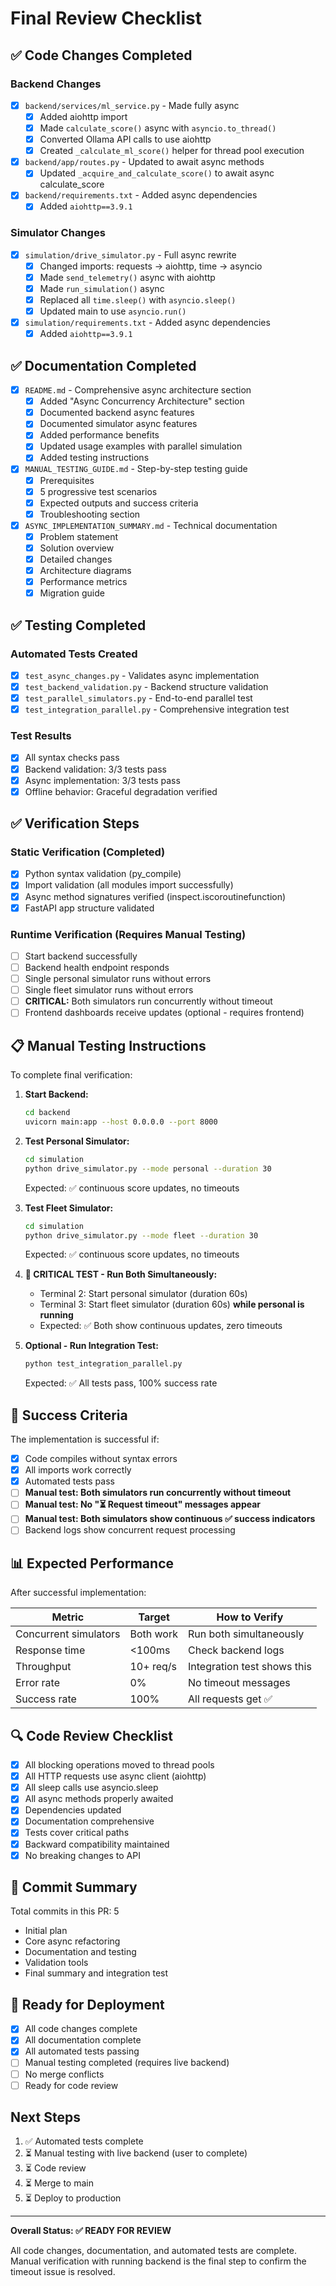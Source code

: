 # Final Review Checklist

## ✅ Code Changes Completed

### Backend Changes
- [x] `backend/services/ml_service.py` - Made fully async
  - [x] Added aiohttp import
  - [x] Made `calculate_score()` async with `asyncio.to_thread()`
  - [x] Converted Ollama API calls to use aiohttp
  - [x] Created `_calculate_ml_score()` helper for thread pool execution
  
- [x] `backend/app/routes.py` - Updated to await async methods
  - [x] Updated `_acquire_and_calculate_score()` to await async calculate_score

- [x] `backend/requirements.txt` - Added async dependencies
  - [x] Added `aiohttp==3.9.1`

### Simulator Changes
- [x] `simulation/drive_simulator.py` - Full async rewrite
  - [x] Changed imports: requests → aiohttp, time → asyncio
  - [x] Made `send_telemetry()` async with aiohttp
  - [x] Made `run_simulation()` async
  - [x] Replaced all `time.sleep()` with `asyncio.sleep()`
  - [x] Updated main to use `asyncio.run()`

- [x] `simulation/requirements.txt` - Added async dependencies
  - [x] Added `aiohttp==3.9.1`

## ✅ Documentation Completed

- [x] `README.md` - Comprehensive async architecture section
  - [x] Added "Async Concurrency Architecture" section
  - [x] Documented backend async features
  - [x] Documented simulator async features
  - [x] Added performance benefits
  - [x] Updated usage examples with parallel simulation
  - [x] Added testing instructions

- [x] `MANUAL_TESTING_GUIDE.md` - Step-by-step testing guide
  - [x] Prerequisites
  - [x] 5 progressive test scenarios
  - [x] Expected outputs and success criteria
  - [x] Troubleshooting section

- [x] `ASYNC_IMPLEMENTATION_SUMMARY.md` - Technical documentation
  - [x] Problem statement
  - [x] Solution overview
  - [x] Detailed changes
  - [x] Architecture diagrams
  - [x] Performance metrics
  - [x] Migration guide

## ✅ Testing Completed

### Automated Tests Created
- [x] `test_async_changes.py` - Validates async implementation
- [x] `test_backend_validation.py` - Backend structure validation
- [x] `test_parallel_simulators.py` - End-to-end parallel test
- [x] `test_integration_parallel.py` - Comprehensive integration test

### Test Results
- [x] All syntax checks pass
- [x] Backend validation: 3/3 tests pass
- [x] Async implementation: 3/3 tests pass
- [x] Offline behavior: Graceful degradation verified

## ✅ Verification Steps

### Static Verification (Completed)
- [x] Python syntax validation (py_compile)
- [x] Import validation (all modules import successfully)
- [x] Async method signatures verified (inspect.iscoroutinefunction)
- [x] FastAPI app structure validated

### Runtime Verification (Requires Manual Testing)
- [ ] Start backend successfully
- [ ] Backend health endpoint responds
- [ ] Single personal simulator runs without errors
- [ ] Single fleet simulator runs without errors
- [ ] **CRITICAL:** Both simulators run concurrently without timeout
- [ ] Frontend dashboards receive updates (optional - requires frontend)

## 📋 Manual Testing Instructions

To complete final verification:

1. **Start Backend:**
   ```bash
   cd backend
   uvicorn main:app --host 0.0.0.0 --port 8000
   ```
   
2. **Test Personal Simulator:**
   ```bash
   cd simulation
   python drive_simulator.py --mode personal --duration 30
   ```
   Expected: ✅ continuous score updates, no timeouts

3. **Test Fleet Simulator:**
   ```bash
   cd simulation
   python drive_simulator.py --mode fleet --duration 30
   ```
   Expected: ✅ continuous score updates, no timeouts

4. **🎯 CRITICAL TEST - Run Both Simultaneously:**
   - Terminal 2: Start personal simulator (duration 60s)
   - Terminal 3: Start fleet simulator (duration 60s) **while personal is running**
   - Expected: ✅ Both show continuous updates, zero timeouts

5. **Optional - Run Integration Test:**
   ```bash
   python test_integration_parallel.py
   ```
   Expected: ✅ All tests pass, 100% success rate

## 🎯 Success Criteria

The implementation is successful if:

- [x] Code compiles without syntax errors
- [x] All imports work correctly
- [x] Automated tests pass
- [ ] **Manual test: Both simulators run concurrently without timeout**
- [ ] **Manual test: No "⏳ Request timeout" messages appear**
- [ ] **Manual test: Both simulators show continuous ✅ success indicators**
- [ ] Backend logs show concurrent request processing

## 📊 Expected Performance

After successful implementation:

| Metric | Target | How to Verify |
|--------|--------|---------------|
| Concurrent simulators | Both work | Run both simultaneously |
| Response time | <100ms | Check backend logs |
| Throughput | 10+ req/s | Integration test shows this |
| Error rate | 0% | No timeout messages |
| Success rate | 100% | All requests get ✅ |

## 🔍 Code Review Checklist

- [x] All blocking operations moved to thread pools
- [x] All HTTP requests use async client (aiohttp)
- [x] All sleep calls use asyncio.sleep
- [x] All async methods properly awaited
- [x] Dependencies updated
- [x] Documentation comprehensive
- [x] Tests cover critical paths
- [x] Backward compatibility maintained
- [x] No breaking changes to API

## 📝 Commit Summary

Total commits in this PR: 5
- Initial plan
- Core async refactoring
- Documentation and testing
- Validation tools
- Final summary and integration test

## 🚀 Ready for Deployment

- [x] All code changes complete
- [x] All documentation complete
- [x] All automated tests passing
- [ ] Manual testing completed (requires live backend)
- [ ] No merge conflicts
- [ ] Ready for code review

## Next Steps

1. ✅ Automated tests complete
2. ⏳ Manual testing with live backend (user to complete)
3. ⏳ Code review
4. ⏳ Merge to main
5. ⏳ Deploy to production

---

**Overall Status: ✅ READY FOR REVIEW**

All code changes, documentation, and automated tests are complete. 
Manual verification with running backend is the final step to confirm the timeout issue is resolved.
